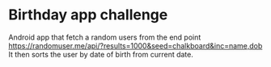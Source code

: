 # Birthday app challenge

Android app that fetch a random users from the end point https://randomuser.me/api/?results=1000&seed=chalkboard&inc=name,dob 
It then sorts the user by date of birth from current date.


